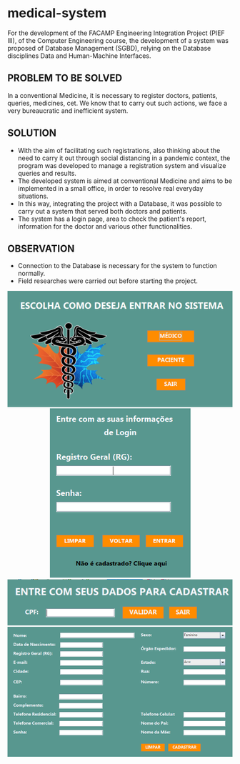 # medical-system

For the development of the FACAMP Engineering Integration Project (PIEF III), of the Computer Engineering course, the development of a system was proposed of Database Management (SGBD), relying on the Database disciplines Data and Human-Machine Interfaces.<BR>

## PROBLEM TO BE SOLVED
In a conventional Medicine, it is necessary to register doctors, patients, queries, medicines, cet. We know that to carry out such actions, we face a very bureaucratic and inefficient system.

## SOLUTION
* With the aim of facilitating such registrations, also thinking about the need to carry it out through social distancing in a pandemic context, the program was developed to manage a registration system and visualize queries and results.
* The developed system is aimed at conventional Medicine and aims to be implemented in a small office, in order to resolve real everyday situations.
* In this way, integrating the project with a Database, it was possible to carry out a system that served both doctors and patients.
* The system has a login page, area to check the patient's report, information for the doctor and various other functionalities.

## OBSERVATION
* Connection to the Database is necessary for the system to function normally.
* Field researches were carried out before starting the project.

<p align="center">
  <img src="https://github.com/rharcosta/medical-system/blob/main/Imagens/Entrada.png"/>
  <img src="https://github.com/rharcosta/medical-system/blob/main/Imagens/Login.png"/>
  <img src="https://github.com/rharcosta/medical-system/blob/main/Imagens/Validação.png"/>
  <img src="https://github.com/rharcosta/medical-system/blob/main/Imagens/Dados.png"/>
</p>
